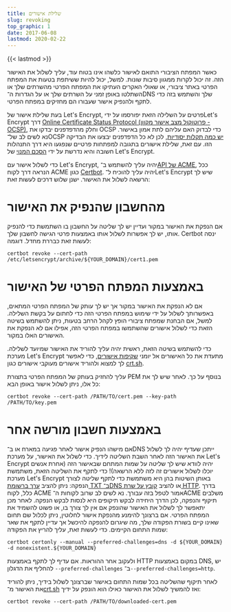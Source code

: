```yaml
---
title: שלילת אישורים
slug: revoking
top_graphic: 1
date: 2017-06-08
lastmod: 2020-02-22
---
```


{{< lastmod >}}

כאשר המפתח הציבורי התואם לאישור כלשהו אינו בטוח עוד, עליך לשלול את האישור הזה. זה יכול לקרות ממגוון סיבות שונות. למשל, יכול להיות ששיתפת בטעות את המפתח הפרטי באתר ציבורי, או שאולי האקרים העתיקו את המפתח הפרטי מהשרתים שלך או השתלטו באופן זמני על השרתים שלך או על הגדרות ה־DNS שלך והשתמש בזה כדי לתקף ולהנפיק אישור שעבורו הם מחזיקים במפתח הפרטי.

בעת שלילת אישור של Let's Encrypt, פרטים על השלילה הזאת יפורסמו על ידיLet's Encrypt דרך [Online Certificate Status Protocol (פרוטוקול מצב אישור מקוון - OCSP)](https://en.wikipedia.org/wiki/Online_Certificate_Status_Protocol), וחלק מהדפדפנים יבדקו את OCSP כדי לבדוק האם עליהם לתת אמון באישור. נא לשים לב של־OCSP [יש כמה תקלות יסודיות](https://www.imperialviolet.org/2011/03/18/revocation.html), לכן לא כל הדפדפנים יבצעו את הבדיקה הזו. עם זאת, שלילת אישורים בתגובה למפתחות פרטיים שנפגעו היא דרך התנהלות חשובה והיא נדרשת על ידי [הסכם המנוי](/repository) של Let's Encrypt.

כדי לשלול אישור עם Let's Encrypt, יהיה עליך להשתמש ב־[API של ACME](https://github.com/letsencrypt/boulder/blob/master/docs/acme-divergences.md), ככל הנראה דרך לקוח ACME כגון [Certbot](https://certbot.eff.org/). יהיה עליך להוכיח ל־Let's Encrypt שיש לך הרשאה לשלול את האישור. ישנן שלוש דרכים לעשות זאת:

# מהחשבון שהנפיק את האישור

אם הנפקת את האישור במקור ועדיין יש לך שליטה על החשבון בו השתמשת כדי להנפיק אותו, יש לך אפשרות לשלול אותו באמצעות פרטי הגישה לחשבון שלך. Certbot ינסה לעשות זאת כבררת מחדל. דוגמה:

```
certbot revoke --cert-path /etc/letsencrypt/archive/${YOUR_DOMAIN}/cert1.pem
```

# באמצעות המפתח הפרטי של האישור

אם לא הנפקת את האישור במקור אך יש לך עותק של המפתח הפרטי המתאים, באפשרותך לשלול על ידי שימוש במפתח הפרטי הזה כדי לחתום על בקשת השלילה. למשל, אם הבחנת שמפתח ציבורי הופץ לקהל הרחב בטעות, ניתן להשתמש בשיטה הזאת כדי לשלול אישורים שהשתמשו במפתח הפרטי הזה, אפילו אם לא הנפקת את האישורים האלו במקור.

כדי להשתמש בשיטה הזאת, ראשית יהיה עליך להוריד את האישור שמיועד לשלילה. מערכת Let's Encrypt מתעדת את כל האישורים אל יומני [שקיפות אישורים](https://www.certificate-transparency.org/), כדי לאפשר לך למצוא ולהוריד אישורים מעוקבי אישורים כגון [crt.sh](https://crt.sh/).

עליך להחזיק בעותק של המפתח הפרטי בתצורת PEM בנוסף על כך. לאחר שיש לך את כל אלו, ניתן לשלול אישור באופן הבא:

```
certbot revoke --cert-path /PATH/TO/cert.pem --key-path /PATH/TO/key.pem
```

# באמצעות חשבון מורשה אחר

אם מישהו הנפיק אישור לאחר פגיעה במארח או ב־DNS ייתכן שעדיף יהיה לך לשלול את האישור הזה לאחר השבת השליטה לידיך. כדי לשלול את האישור, על מערכת Let's Encrypt יהיה לוודא שיש לך שליטה על שמות המתחם שבאישור הזה (אחרת אנשים יוכלו לשלול אישורים זה לזה ללא הרשאה)! כדי לתקף את השליטה הזאת, משתמשת מערכת Let's Encrypt באותן השיטות בהן היא משתמשת כדי לתקף שליטה לצורך הנפקה: ניתן להציב [ערך ברשומת TXT ב־DNS ](https://tools.ietf.org/html/rfc8555#section-8.4) או להציב [קובץ על שרת HTTP](https://tools.ietf.org/html/rfc8555#section-8.3). בדרך כלל, לקוח ACME אמור לטפל בזה עבורך. נא לשים לב שרוב לקוחות ה־ACME משלבים תיקוף והנפקה, לכן הדרך היחידה לבקש תיקופים היא לנסות לבקש הנפקה. לאחר מכן יתאפשר לך לשלול את האישור שהונפק אם אין לך צורך בו, או פשוט להשמיד את המפתח הפרטי. אם ברצונך להימנע מהנפקת אישור לחלוטין, ניתן לכלול שם תחום שאינו קיים בשורת הפקודה שלך, מה שיגרום להנפקה להיכשל אך עדיין לתקף את שאר שמות התחום הקיימים. כדי לעשות זאת, עליך להריץ את הפקודה:

```
certbot certonly --manual --preferred-challenges=dns -d ${YOUR_DOMAIN} -d nonexistent.${YOUR_DOMAIN}
```

ולעקוב אחר ההוראות. אם עדיף לך לתקף באמצעות HTTP במקום באמצעות DNS, יש להחליף את הדגלון `‎--preferred-challenges` ב־`‎--preferred-challenges=http`.

לאחר תיקוף שהשליטה בכל שמות התחום באישור שברצונך לשלול בידיך, ניתן להוריד את האישור מ־[crt.sh](https://crt.sh/) ואז להמשיך לשלול את האישור כאילו הוא הונפק על ידיך:

```
certbot revoke --cert-path /PATH/TO/downloaded-cert.pem
```
